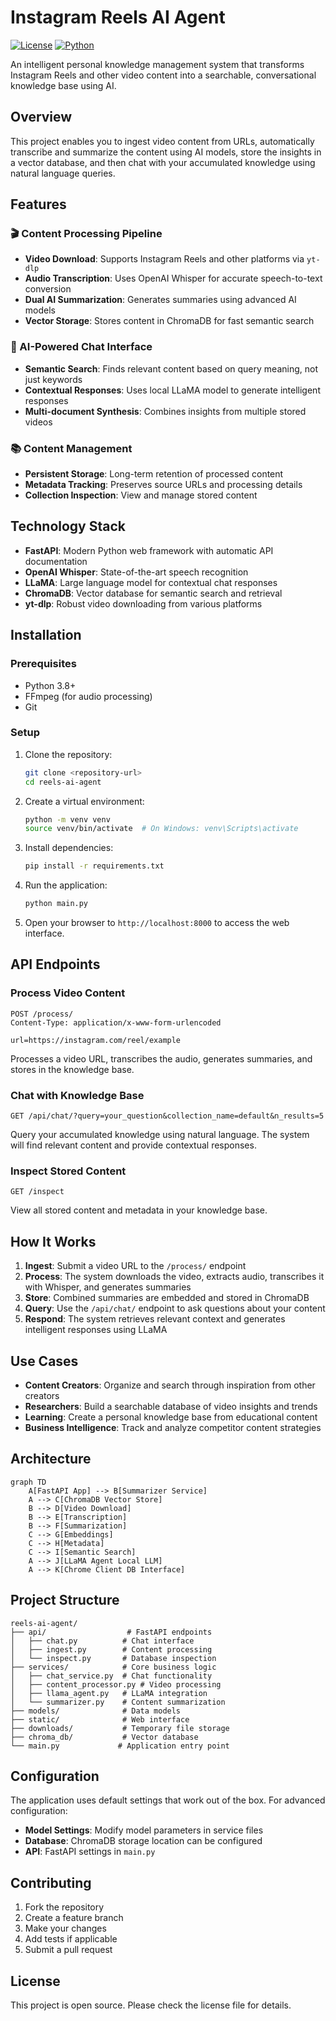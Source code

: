 # Instagram Reels AI Agent

[![License](https://img.shields.io/badge/license-MIT-blue.svg)](LICENSE)
[![Python](https://img.shields.io/badge/python-3.8%2B-blue.svg)](https://www.python.org/downloads/)

An intelligent personal knowledge management system that transforms Instagram Reels and other video content into a searchable, conversational knowledge base using AI.

## Overview

This project enables you to ingest video content from URLs, automatically transcribe and summarize the content using AI models, store the insights in a vector database, and then chat with your accumulated knowledge using natural language queries.

## Features

### 🎬 Content Processing Pipeline
- **Video Download**: Supports Instagram Reels and other platforms via `yt-dlp`
- **Audio Transcription**: Uses OpenAI Whisper for accurate speech-to-text conversion
- **Dual AI Summarization**: Generates summaries using advanced AI models
- **Vector Storage**: Stores content in ChromaDB for fast semantic search

### 🤖 AI-Powered Chat Interface
- **Semantic Search**: Finds relevant content based on query meaning, not just keywords
- **Contextual Responses**: Uses local LLaMA model to generate intelligent responses
- **Multi-document Synthesis**: Combines insights from multiple stored videos

### 📚 Content Management
- **Persistent Storage**: Long-term retention of processed content
- **Metadata Tracking**: Preserves source URLs and processing details
- **Collection Inspection**: View and manage stored content

## Technology Stack

- **FastAPI**: Modern Python web framework with automatic API documentation
- **OpenAI Whisper**: State-of-the-art speech recognition
- **LLaMA**: Large language model for contextual chat responses
- **ChromaDB**: Vector database for semantic search and retrieval
- **yt-dlp**: Robust video downloading from various platforms

## Installation

### Prerequisites
- Python 3.8+
- FFmpeg (for audio processing)
- Git

### Setup
1. Clone the repository:
   ```bash
   git clone <repository-url>
   cd reels-ai-agent
   ```

2. Create a virtual environment:
   ```bash
   python -m venv venv
   source venv/bin/activate  # On Windows: venv\Scripts\activate
   ```

3. Install dependencies:
   ```bash
   pip install -r requirements.txt
   ```

4. Run the application:
   ```bash
   python main.py
   ```

5. Open your browser to `http://localhost:8000` to access the web interface.

## API Endpoints

### Process Video Content
```http
POST /process/
Content-Type: application/x-www-form-urlencoded

url=https://instagram.com/reel/example
```

Processes a video URL, transcribes the audio, generates summaries, and stores in the knowledge base.

### Chat with Knowledge Base
```http
GET /api/chat/?query=your_question&collection_name=default&n_results=5
```

Query your accumulated knowledge using natural language. The system will find relevant content and provide contextual responses.

### Inspect Stored Content
```http
GET /inspect
```

View all stored content and metadata in your knowledge base.

## How It Works

1. **Ingest**: Submit a video URL to the `/process/` endpoint
2. **Process**: The system downloads the video, extracts audio, transcribes it with Whisper, and generates summaries
3. **Store**: Combined summaries are embedded and stored in ChromaDB
4. **Query**: Use the `/api/chat/` endpoint to ask questions about your content
5. **Respond**: The system retrieves relevant context and generates intelligent responses using LLaMA

## Use Cases

- **Content Creators**: Organize and search through inspiration from other creators
- **Researchers**: Build a searchable database of video insights and trends
- **Learning**: Create a personal knowledge base from educational content
- **Business Intelligence**: Track and analyze competitor content strategies

## Architecture

```mermaid
graph TD
    A[FastAPI App] --> B[Summarizer Service]
    A --> C[ChromaDB Vector Store]
    B --> D[Video Download]
    B --> E[Transcription]
    B --> F[Summarization]
    C --> G[Embeddings]
    C --> H[Metadata]
    C --> I[Semantic Search]
    A --> J[LLaMA Agent Local LLM]
    A --> K[Chrome Client DB Interface]
```

## Project Structure

```
reels-ai-agent/
├── api/                  # FastAPI endpoints
│   ├── chat.py          # Chat interface
│   ├── ingest.py        # Content processing
│   └── inspect.py       # Database inspection
├── services/            # Core business logic
│   ├── chat_service.py  # Chat functionality
│   ├── content_processor.py # Video processing
│   ├── llama_agent.py   # LLaMA integration
│   └── summarizer.py    # Content summarization
├── models/              # Data models
├── static/              # Web interface
├── downloads/           # Temporary file storage
├── chroma_db/           # Vector database
└── main.py             # Application entry point
```

## Configuration

The application uses default settings that work out of the box. For advanced configuration:

- **Model Settings**: Modify model parameters in service files
- **Database**: ChromaDB storage location can be configured
- **API**: FastAPI settings in `main.py`

## Contributing

1. Fork the repository
2. Create a feature branch
3. Make your changes
4. Add tests if applicable
5. Submit a pull request

## License

This project is open source. Please check the license file for details. 